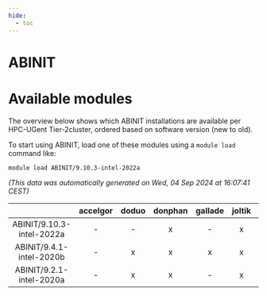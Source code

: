```yaml
---
hide:
  - toc
---
```


ABINIT
======

# Available modules


The overview below shows which ABINIT installations are available per HPC-UGent Tier-2cluster, ordered based on software version (new to old).

To start using ABINIT, load one of these modules using a `module load` command like:

```shell
module load ABINIT/9.10.3-intel-2022a
```

*(This data was automatically generated on Wed, 04 Sep 2024 at 16:07:41 CEST)*  

| |accelgor|doduo|donphan|gallade|joltik|shinx|skitty|
| :---: | :---: | :---: | :---: | :---: | :---: | :---: | :---: |
|ABINIT/9.10.3-intel-2022a|-|-|x|-|x|-|x|
|ABINIT/9.4.1-intel-2020b|-|x|x|x|x|-|x|
|ABINIT/9.2.1-intel-2020a|-|x|x|-|x|-|x|
